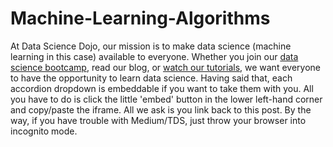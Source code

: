 # Machine-Learning-Algorithms
At Data Science Dojo, our mission is to make data science (machine learning in this case) available to everyone. Whether you join our [data science bootcamp](https://datasciencedojo.com/data-science-bootcamp/), read our blog, or [watch our tutorials](https://tutorials.datasciencedojo.com/), we want everyone to have the opportunity to learn data science.  Having said that, each accordion dropdown is embeddable if you want to take them with you. All you have to do is click the little 'embed' button in the lower left-hand corner and copy/paste the iframe. All we ask is you link back to this post.  By the way, if you have trouble with Medium/TDS, just throw your browser into incognito mode.
